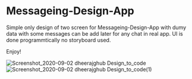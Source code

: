 # Messageing-Design-App
Simple only design of two screen for Messageing-Design-App with dumy data with some messages can be add later for any chat in real app.
UI is done programmtically no storyboard used.

Enjoy!

![Screenshot_2020-09-02 dheerajghub Design_to_code](https://user-images.githubusercontent.com/34996617/91969909-61864e80-ed06-11ea-8267-540e3ff6e893.png)
![Screenshot_2020-09-02 dheerajghub Design_to_code(1)](https://user-images.githubusercontent.com/34996617/91969916-63e8a880-ed06-11ea-8fa1-8ec056e53a73.png)
